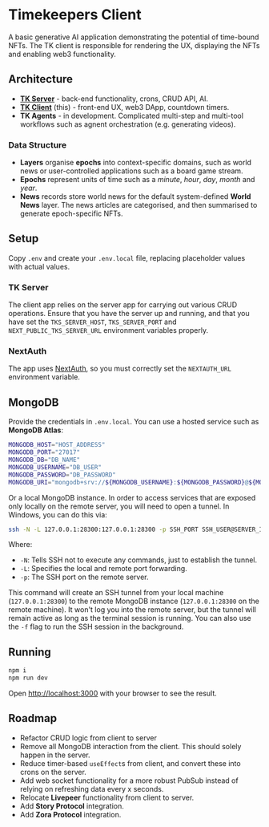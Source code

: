 # Timekeepers Client

A basic generative AI application demonstrating the potential of time-bound NFTs.
The TK client is responsible for rendering the UX, displaying the NFTs and enabling web3 functionality.

## Architecture

* [**TK Server**](https://github.com/Agent009/timekeepers-server) - back-end functionality, crons, CRUD API, AI.
* [**TK Client**](https://github.com/Agent009/timekeepers-client) (this) - front-end UX, web3 DApp, countdown timers.
* **TK Agents** - in development. Complicated multi-step and multi-tool workflows such as agnent orchestration (e.g. generating videos).

### Data Structure

* **Layers** organise **epochs** into context-specific domains, such as world news or user-controlled applications such as a board game stream.
* **Epochs** represent units of time such as a *minute*, *hour*, *day*, *month* and *year*.
* **News** records store world news for the default system-defined **World News** layer. The news articles are categorised, and then summarised to generate epoch-specific NFTs.

## Setup

Copy `.env` and create your `.env.local` file, replacing placeholder values with actual values.

### TK Server

The client app relies on the server app for carrying out various CRUD operations.
Ensure that you have the server up and running, and that you have set the `TKS_SERVER_HOST`, `TKS_SERVER_PORT` and `NEXT_PUBLIC_TKS_SERVER_URL` environment variables properly.

### NextAuth

The app uses [NextAuth](https://next-auth.js.org/), so you must correctly set the `NEXTAUTH_URL` environment variable.

## MongoDB

Provide the credentials in `.env.local`.
You can use a hosted service such as **MongoDB Atlas**:

```bash
MONGODB_HOST="HOST_ADDRESS"
MONGODB_PORT="27017"
MONGODB_DB="DB_NAME"
MONGODB_USERNAME="DB_USER"
MONGODB_PASSWORD="DB_PASSWORD"
MONGODB_URI="mongodb+srv://${MONGODB_USERNAME}:${MONGODB_PASSWORD}@${MONGODB_HOST}/${MONGODB_DB}"
```

Or a local MongoDB instance.
In order to access services that are exposed only locally on the remote server, you will need to open a tunnel.
In Windows, you can do this via:

```bash
ssh -N -L 127.0.0.1:28300:127.0.0.1:28300 -p SSH_PORT SSH_USER@SERVER_IP -i "C:\Users\name\.ssh\id_rsa_openssh"
```

Where:

* `-N`: Tells SSH not to execute any commands, just to establish the tunnel.
* `-L`: Specifies the local and remote port forwarding.
* `-p`: The SSH port on the remote server.

This command will create an SSH tunnel from your local machine (`127.0.0.1:28300`) to the remote MongoDB instance (`127.0.0.1:28300` on the remote machine).
It won't log you into the remote server, but the tunnel will remain active as long as the terminal session is running.
You can also use the `-f` flag to run the SSH session in the background.

## Running

```bash
npm i
npm run dev
```

Open [http://localhost:3000](http://localhost:3000) with your browser to see the result.

## Roadmap

* Refactor CRUD logic from client to server
* Remove all MongoDB interaction from the client. This should solely happen in the server.
* Reduce timer-based `useEffect`s from client, and convert these into crons on the server.
* Add web socket functionality for a more robust PubSub instead of relying on refreshing data every x seconds.
* Relocate **Livepeer** functionality from client to server.
* Add **Story Protocol** integration.
* Add **Zora Protocol** integration.